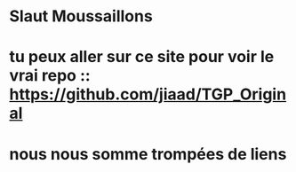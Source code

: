 # Slaut Moussaillons
# tu peux aller sur ce site pour voir le vrai repo ::  https://github.com/jiaad/TGP_Original
# nous nous somme trompées de liens
